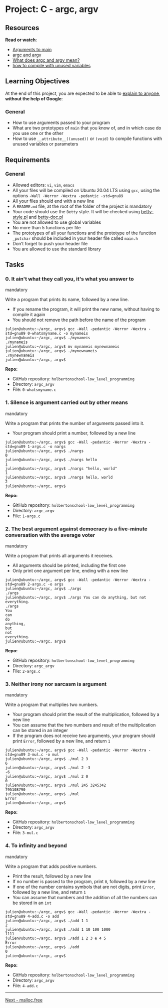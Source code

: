 

# Project: C - argc, argv 


## Resources

**Read or watch**:

-   [Arguments to main](https://intranet.hbtn.io/rltoken/ro9HSskzyAhNpzdcVhdVWw "Arguments to main")
-   [argc and argv](https://intranet.hbtn.io/rltoken/zjdRHZTL-ImDCnGuMfHYfA "argc and argv")
-   [What does argc and argv mean?](https://intranet.hbtn.io/rltoken/RT0y1HPM-AChT_JQedpdaA "What does argc and argv mean?")
-   [how to compile with unused variables](https://intranet.hbtn.io/rltoken/GvQNF9qKoUuY1t0U1AsetA "how to compile with unused variables")

## Learning Objectives

At the end of this project, you are expected to be able to [explain to anyone](https://intranet.hbtn.io/rltoken/mixi0RLDGmKIaS1nqcn0xg "explain to anyone"), **without the help of Google**:

### General

-   How to use arguments passed to your program
-   What are two prototypes of `main` that you know of, and in which case do you use one or the other
-   How to use `__attribute__((unused))` or `(void)` to compile functions with unused variables or parameters

## Requirements

### General

-   Allowed editors: `vi`, `vim`, `emacs`
-   All your files will be compiled on Ubuntu 20.04 LTS using `gcc`, using the options `-Wall -Werror -Wextra -pedantic -std=gnu89`
-   All your files should end with a new line
-   A `README.md` file, at the root of the folder of the project is mandatory
-   Your code should use the `Betty` style. It will be checked using [betty-style.pl](https://github.com/hs-hq/Betty/blob/master/betty-style.pl "betty-style.pl") and [betty-doc.pl](https://github.com/hs-hq/Betty/blob/master/betty-doc.pl "betty-doc.pl")
-   You are not allowed to use global variables
-   No more than 5 functions per file
-   The prototypes of all your functions and the prototype of the function `_putchar` should be included in your header file called `main.h`
-   Don’t forget to push your header file
-   You are allowed to use the standard library



## Tasks

### 0\. It ain't what they call you, it's what you answer to

mandatory

Write a program that prints its name, followed by a new line.

-   If you rename the program, it will print the new name, without having to compile it again
-   You should not remove the path before the name of the program

```
julien@ubuntu:~/argc, argv$ gcc -Wall -pedantic -Werror -Wextra -std=gnu89 0-whatsmyname.c -o mynameis
julien@ubuntu:~/argc, argv$ ./mynameis 
./mynameis
julien@ubuntu:~/argc, argv$ mv mynameis mynewnameis
julien@ubuntu:~/argc, argv$ ./mynewnameis 
./mynewnameis
julien@ubuntu:~/argc, argv$ 
```

**Repo:**

-   GitHub repository: `holbertonschool-low_level_programming`
-   Directory: `argc_argv`
-   File: `0-whatsmyname.c`

### 1\. Silence is argument carried out by other means

mandatory

Write a program that prints the number of arguments passed into it.

-   Your program should print a number, followed by a new line

```
julien@ubuntu:~/argc, argv$ gcc -Wall -pedantic -Werror -Wextra -std=gnu89 1-args.c -o nargs
julien@ubuntu:~/argc, argv$ ./nargs 
0
julien@ubuntu:~/argc, argv$ ./nargs hello
1
julien@ubuntu:~/argc, argv$ ./nargs "hello, world"
1
julien@ubuntu:~/argc, argv$ ./nargs hello, world
2
julien@ubuntu:~/argc, argv$ 
```

**Repo:**

-   GitHub repository: `holbertonschool-low_level_programming`
-   Directory: `argc_argv`
-   File: `1-args.c`

### 2\. The best argument against democracy is a five-minute conversation with the average voter

mandatory

Write a program that prints all arguments it receives.

-   All arguments should be printed, including the first one
-   Only print one argument per line, ending with a new line

```
julien@ubuntu:~/argc, argv$ gcc -Wall -pedantic -Werror -Wextra -std=gnu89 2-args.c -o args
julien@ubuntu:~/argc, argv$ ./args 
./args
julien@ubuntu:~/argc, argv$ ./args You can do anything, but not everything.
./args
You
can
do
anything,
but
not
everything.
julien@ubuntu:~/argc, argv$ 
```

**Repo:**

-   GitHub repository: `holbertonschool-low_level_programming`
-   Directory: `argc_argv`
-   File: `2-args.c`

### 3\. Neither irony nor sarcasm is argument

mandatory

Write a program that multiplies two numbers.

-   Your program should print the result of the multiplication, followed by a new line
-   You can assume that the two numbers and result of the multiplication can be stored in an integer
-   If the program does not receive two arguments, your program should print `Error`, followed by a new line, and return `1`

```
julien@ubuntu:~/argc, argv$ gcc -Wall -pedantic -Werror -Wextra -std=gnu89 3-mul.c -o mul
julien@ubuntu:~/argc, argv$ ./mul 2 3
6
julien@ubuntu:~/argc, argv$ ./mul 2 -3
-6
julien@ubuntu:~/argc, argv$ ./mul 2 0
0
julien@ubuntu:~/argc, argv$ ./mul 245 3245342
795108790
julien@ubuntu:~/argc, argv$ ./mul
Error
julien@ubuntu:~/argc, argv$ 
```

**Repo:**

-   GitHub repository: `holbertonschool-low_level_programming`
-   Directory: `argc_argv`
-   File: `3-mul.c`

### 4\. To infinity and beyond

mandatory

Write a program that adds positive numbers.

-   Print the result, followed by a new line
-   If no number is passed to the program, print `0`, followed by a new line
-   If one of the number contains symbols that are not digits, print `Error`, followed by a new line, and return `1`
-   You can assume that numbers and the addition of all the numbers can be stored in an `int`

```
julien@ubuntu:~/argc, argv$ gcc -Wall -pedantic -Werror -Wextra -std=gnu89 4-add.c -o add
julien@ubuntu:~/argc, argv$ ./add 1 1
2
julien@ubuntu:~/argc, argv$ ./add 1 10 100 1000
1111
julien@ubuntu:~/argc, argv$ ./add 1 2 3 e 4 5
Error
julien@ubuntu:~/argc, argv$ ./add
0
julien@ubuntu:~/argc, argv$ 
```

**Repo:**

-   GitHub repository: `holbertonschool-low_level_programming`
-   Directory: `argc_argv`
-   File: `4-add.c`


------------------------------
[Next - malloc,free](https://github.com/lorecarreno/holbertonschool-low_level_programming/tree/master/malloc_free)



